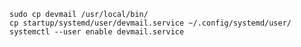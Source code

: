      

    sudo cp devmail /usr/local/bin/
    cp startup/systemd/user/devmail.service ~/.config/systemd/user/
    systemctl --user enable devmail.service
